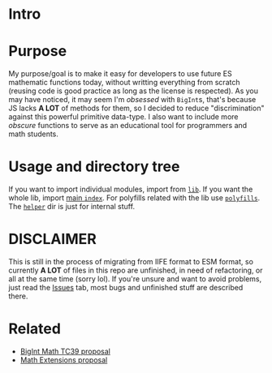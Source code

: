 # Intro

# Purpose
My purpose/goal is to make it easy for developers to use future ES mathematic functions today, without writting everything from scratch (reusing code is good practice as long as the license is respected). As you may have noticed, it may seem I'm *obsessed* with `BigInt`s, that's because JS lacks **A LOT** of methods for them, so I decided to reduce "discrimination" against this powerful primitive data-type. I also want to include more *obscure* functions to serve as an educational tool for programmers and math students.

# Usage and directory tree
If you want to import individual modules, import from [`lib`](./src/lib). If you want the whole lib, import [main `index`](./src/index.js). For polyfills related with the lib use [`polyfills`](./src/polyfills). The [`helper`](./src/helper) dir is just for internal stuff.

# DISCLAIMER
This is still in the process of migrating from IIFE format to ESM format, so currently **A LOT** of files in this repo are unfinished, in need of refactoring, or all at the same time (sorry lol). If you're unsure and want to avoid problems, just read the [Issues](https://github.com/Rudxain/more-math-for-JS/issues) tab, most bugs and unfinished stuff are described there.

# Related
* [BigInt Math TC39 proposal](https://github.com/tc39/proposal-bigint-math)
* [Math Extensions proposal](https://github.com/rwaldron/proposal-math-extensions)
